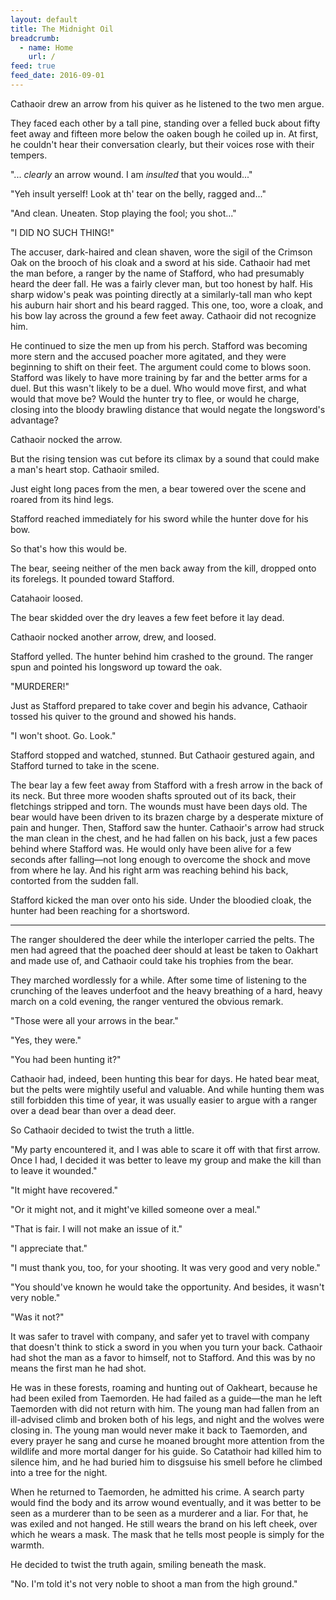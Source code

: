 ```yaml
---
layout: default
title: The Midnight Oil
breadcrumb:
  - name: Home
    url: /
feed: true
feed_date: 2016-09-01
---
```

Cathaoir drew an arrow from his quiver as he listened to the two men argue.

They faced each other by a tall pine, standing over a felled buck about fifty feet away and fifteen more below the oaken bough he coiled up in.  At first, he couldn't hear their conversation clearly, but their voices rose with their tempers.

"... _clearly_ an arrow wound.  I am _insulted_ that you would..."

"Yeh insult yerself!  Look at th' tear on the belly, ragged and..."

"And clean.  Uneaten.  Stop playing the fool; you shot..."

"I DID NO SUCH THING!"

The accuser, dark-haired and clean shaven, wore the sigil of the Crimson Oak on the brooch of his cloak and a sword at his side.  Cathaoir had met the man before, a ranger by the name of Stafford, who had presumably heard the deer fall.  He was a fairly clever man, but too honest by half.  His sharp widow's peak was pointing directly at a similarly-tall man who kept his auburn hair short and his beard ragged.  This one, too, wore a cloak, and his bow lay across the ground a few feet away.  Cathaoir did not recognize him.

He continued to size the men up from his perch.  Stafford was becoming more stern and the accused poacher more agitated, and they were beginning to shift on their feet.  The argument could come to blows soon.  Stafford was likely to have more training by far and the better arms for a duel.  But this wasn't likely to be a duel.  Who would move first, and what would that move be?  Would the hunter try to flee, or would he charge, closing into the bloody brawling distance that would negate the longsword's advantage?

Cathaoir nocked the arrow.

But the rising tension was cut before its climax by a sound that could make a man's heart stop.  Cathaoir smiled.

Just eight long paces from the men, a bear towered over the scene and roared from its hind legs.

Stafford reached immediately for his sword while the hunter dove for his bow.

So that's how this would be.

The bear, seeing neither of the men back away from the kill, dropped onto its forelegs.  It pounded toward Stafford.

Catahaoir loosed.

The bear skidded over the dry leaves a few feet before it lay dead.

Cathaoir nocked another arrow, drew, and loosed.

Stafford yelled.  The hunter behind him crashed to the ground.  The ranger spun and pointed his longsword up toward the oak.

"MURDERER!"

Just as Stafford prepared to take cover and begin his advance, Cathaoir tossed his quiver to the ground and showed his hands.

"I won't shoot.  Go.  Look."

Stafford stopped and watched, stunned.  But Cathaoir gestured again, and Stafford turned to take in the scene.

The bear lay a few feet away from Stafford with a fresh arrow in the back of its neck.  But three more wooden shafts sprouted out of its back, their fletchings stripped and torn.  The wounds must have been days old.  The bear would have been driven to its brazen charge by a desperate mixture of pain and hunger.  Then, Stafford saw the hunter.  Cathaoir's arrow had struck the man clean in the chest, and he had fallen on his back, just a few paces behind where Stafford was.  He would only have been alive for a few seconds after falling—not long enough to overcome the shock and move from where he lay.  And his right arm was reaching behind his back, contorted from the sudden fall.

Stafford kicked the man over onto his side.  Under the bloodied cloak, the hunter had been reaching for a shortsword.

---

The ranger shouldered the deer while the interloper carried the pelts.  The men had agreed that the poached deer should at least be taken to Oakhart and made use of, and Cathaoir could take his trophies from the bear.

They marched wordlessly for a while.  After some time of listening to the crunching of the leaves underfoot and the heavy breathing of a hard, heavy march on a cold evening, the ranger ventured the obvious remark.

"Those were all your arrows in the bear."

"Yes, they were."

"You had been hunting it?"

Cathaoir had, indeed, been hunting this bear for days.  He hated bear meat, but the pelts were mightily useful and valuable.  And while hunting them was still forbidden this time of year, it was usually easier to argue with a ranger over a dead bear than over a dead deer.

So Cathaoir decided to twist the truth a little.

"My party encountered it, and I was able to scare it off with that first arrow.  Once I had, I decided it was better to leave my group and make the kill than to leave it wounded."

"It might have recovered."

"Or it might not, and it might've killed someone over a meal."

"That is fair.  I will not make an issue of it."

"I appreciate that."

"I must thank you, too, for your shooting.  It was very good and very noble."

"You should've known he would take the opportunity.  And besides, it wasn't very noble."

"Was it not?"

It was safer to travel with company, and safer yet to travel with company that doesn't think to stick a sword in you when you turn your back.  Cathaoir had shot the man as a favor to himself, not to Stafford.  And this was by no means the first man he had shot.

He was in these forests, roaming and hunting out of Oakheart, because he had been exiled from Taemorden.  He had failed as a guide—the man he left Taemorden with did not return with him.  The young man had fallen from an ill-advised climb and broken both of his legs, and night and the wolves were closing in.  The young man would never make it back to Taemorden, and every prayer he sang and curse he moaned brought more attention from the wildlife and more mortal danger for his guide.  So Catathoir had killed him to silence him, and he had buried him to disgsuise his smell before he climbed into a tree for the night.

When he returned to Taemorden, he admitted his crime.  A search party would find the body and its arrow wound eventually, and it was better to be seen as a murderer than to be seen as a murderer and a liar.  For that, he was exiled and not hanged.  He still wears the brand on his left cheek, over which he wears a mask.  The mask that he tells most people is simply for the warmth.

He decided to twist the truth again, smiling beneath the mask.

"No.  I'm told it's not very noble to shoot a man from the high ground."

